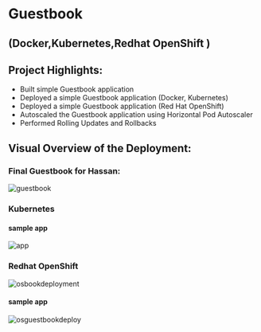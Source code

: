 # Guestbook 
## (Docker,Kubernetes,Redhat OpenShift )

## Project Highlights:
- Built simple Guestbook application
- Deployed a simple Guestbook application (Docker, Kubernetes)
- Deployed a simple Guestbook application (Red Hat OpenShift)
- Autoscaled the Guestbook application using Horizontal Pod Autoscaler
- Performed Rolling Updates and Rollbacks

## Visual Overview of the Deployment:
### Final Guestbook for Hassan:
![guestbook](https://github.com/hihassan1998/guestbook/assets/150392365/8aa46947-b461-415f-8ec5-ea5a4c139970)
### Kubernetes
#### sample app
![app](https://github.com/hihassan1998/guestbook/assets/150392365/3b8de0f2-060d-4e9f-ad9f-b237c0df2360)
### Redhat OpenShift
![osbookdeployment](https://github.com/hihassan1998/guestbook/assets/150392365/3b972f9e-1aa4-44e7-95c8-c8246b70d7b0)
#### sample app
![osguestbookdeploy](https://github.com/hihassan1998/guestbook/assets/150392365/261b991b-b22c-4794-8881-0cfb3761b9f7)
